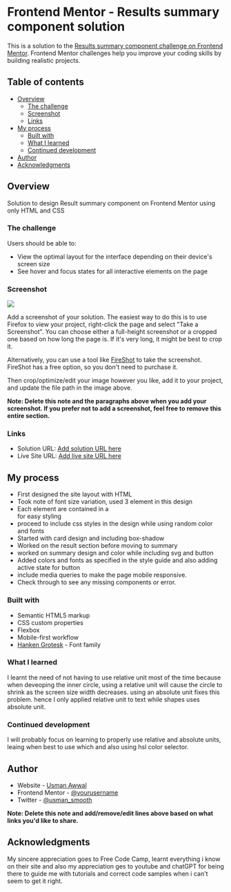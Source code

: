 # Frontend Mentor - Results summary component solution

This is a solution to the [Results summary component challenge on Frontend Mentor](https://www.frontendmentor.io/challenges/results-summary-component-CE_K6s0maV). Frontend Mentor challenges help you improve your coding skills by building realistic projects. 

## Table of contents

- [Overview](#overview)
  - [The challenge](#the-challenge)
  - [Screenshot](#screenshot)
  - [Links](#links)
- [My process](#my-process)
  - [Built with](#built-with)
  - [What I learned](#what-i-learned)
  - [Continued development](#continued-development)
- [Author](#author)
- [Acknowledgments](#acknowledgments)


## Overview
Solution to design Result summary component on Frontend Mentor using only HTML and CSS 

### The challenge

Users should be able to:

- View the optimal layout for the interface depending on their device's screen size
- See hover and focus states for all interactive elements on the page

### Screenshot

![](./screenshot.jpg)

Add a screenshot of your solution. The easiest way to do this is to use Firefox to view your project, right-click the page and select "Take a Screenshot". You can choose either a full-height screenshot or a cropped one based on how long the page is. If it's very long, it might be best to crop it.

Alternatively, you can use a tool like [FireShot](https://getfireshot.com/) to take the screenshot. FireShot has a free option, so you don't need to purchase it. 

Then crop/optimize/edit your image however you like, add it to your project, and update the file path in the image above.

**Note: Delete this note and the paragraphs above when you add your screenshot. If you prefer not to add a screenshot, feel free to remove this entire section.**

### Links

- Solution URL: [Add solution URL here](https://your-solution-url.com)
- Live Site URL: [Add live site URL here](https://your-live-site-url.com)

## My process
- First designed the site layout with HTML
- Took note of font size variation, used 3 <h> element in this design
- Each element are contained in a <div> for easy styling
- proceed to include  css styles in the design while using random color and fonts
- Started with card design and including box-shadow
- Worked on the result section before moving to summary
- worked on summary design and color while including svg and button
- Added colors and fonts as specified in the style guide and also adding active state for button
- include media queries to make the page mobile responsive.
- Check through to see any missing components or error.

### Built with

- Semantic HTML5 markup
- CSS custom properties
- Flexbox
- Mobile-first workflow
- [Hanken Grotesk](https://fonts.google.com/specimen/Hanken+Grotesk) - Font family


### What I learned

I learnt the need of not having to use relative unit most  of the time because when deveoping the inner circle, using a relative unit will cause the circle to shrink as the screen size width decreases. using an absolute unit fixes this problem. hence I only applied relative unit to text while shapes uses absolute unit.


### Continued development

I will probably focus on learning to properly use relative and absolute units, leaing when best to use which and also using hsl color selector.


## Author

- Website - [Usman Awwal](https://www.your-site.com)
- Frontend Mentor - [@yourusername](https://www.frontendmentor.io/profile/yourusername)
- Twitter - [@usman_smooth](https://www.twitter.com/@usman_smooth)

**Note: Delete this note and add/remove/edit lines above based on what links you'd like to share.**

## Acknowledgments

My sincere appreciation goes to Free Code Camp, learnt everything i know on their site and also my appreciation ges to youtube and chatGPT for being there to guide me with tutorials and correct code samples when i can't seem to get it right.
 